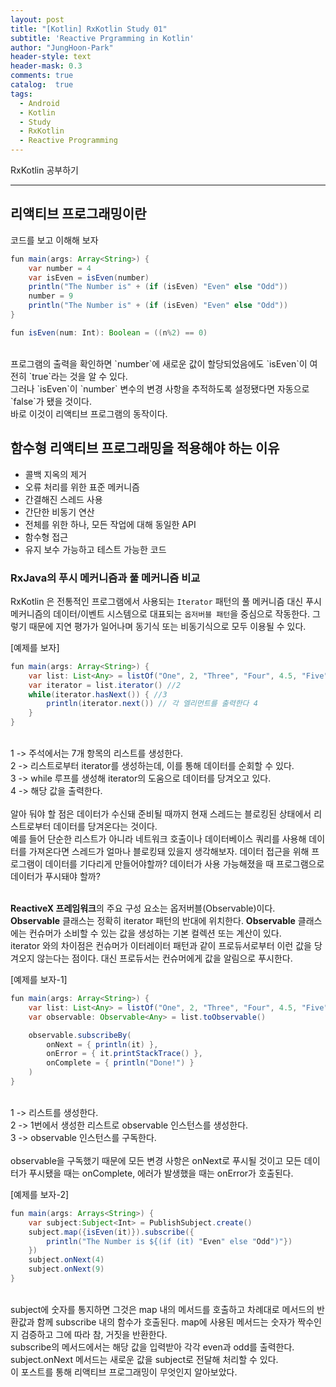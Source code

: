 ```yaml
---
layout: post
title: "[Kotlin] RxKotlin Study 01"
subtitle: 'Reactive Prgramming in Kotlin'
author: "JungHoon-Park"
header-style: text
header-mask: 0.3
comments: true
catalog:  true
tags:
  - Android
  - Kotlin
  - Study
  - RxKotlin
  - Reactive Programming
---
```


RxKotlin 공부하기

---

## 리액티브 프로그래밍이란
코드를 보고 이해해 보자
~~~java
fun main(args: Array<String>) {
    var number = 4
    var isEven = isEven(number)
    println("The Number is" + (if (isEven) "Even" else "Odd"))
    number = 9
    println("The Number is" + (if (isEven) "Even" else "Odd"))
}

fun isEven(num: Int): Boolean = ((n%2) == 0)
~~~
<br/>
프로그램의 출력을 확인하면 `number`에 새로운 값이 할당되었음에도 `isEven`이 여전히 `true`라는 것을 알 수 있다.<br/>
그러나 `isEven`이 `number` 변수의 변경 사항을 추적하도록 설정됐다면 자동으로 `false`가 됐을 것이다.<br/>
바로 이것이 리액티브 프로그램의 동작이다.


## 함수형 리액티브 프로그래밍을 적용해야 하는 이유
- 콜백 지옥의 제거
- 오류 처리를 위한 표준 메커니즘
- 간결해진 스레드 사용
- 간단한 비동기 연산
- 전체를 위한 하나, 모든 작업에 대해 동일한 API
- 함수형 접근
- 유지 보수 가능하고 테스트 가능한 코드

### RxJava의 푸시 메커니즘과 풀 메커니즘 비교

RxKotlin 은 전통적인 프로그램에서 사용되는 `Iterator` 패턴의 풀 메커니즘 대신 푸시 메커니즘의 데이터/이벤트 시스템으로 대표되는 `옵저버블 패턴`을 중심으로 작동한다. 그렇기 때문에 지연 평가가 일어나며 동기식 또는 비동기식으로 모두 이용될 수 있다.

[예제를 보자]
~~~java
fun main(args: Array<String>) {
    var list: List<Any> = listOf("One", 2, "Three", "Four", 4.5, "Five", 6.0f) //1
    var iterator = list.iterator() //2
    while(iterator.hasNext()) { //3
        println(iterator.next()) // 각 엘리먼트를 출력한다 4
    }
}
~~~
<br/>
1 -> 주석에서는 7개 항목의 리스트를 생성한다.<br/>
2 -> 리스트로부터 iterator를 생성하는데, 이를 통해 데이터를 순회할 수 있다.<br/>
3 -> while 루프를 생성해 iterator의 도움으로 데이터를 당겨오고 있다.<br/>
4 -> 해당 값을 출력한다. <br/><br/>
알아 둬야 할 점은 데이터가 수신돼 준비될 때까지 현재 스레드는 블로킹된 상태에서 리스트로부터 데이터를 당겨온다는 것이다.<br/>예를 들어 단순한 리스트가 아니라 네트워크 호출이나 데이터베이스 쿼리를 사용해 데이터를 가져온다면 스레드가 얼마나 블로킹돼 있을지 생각해보자. 데이터 접근을 위해 프로그램이 데이터를 기다리게 만들어야할까? 데이터가 사용 가능해졌을 때 프로그램으로 데이터가 푸시돼야 할까?<br/>

<br/>

**ReactiveX 프레임워크**의 주요 구성 요소는 옵저버블(Observable)이다.<br/>
**Observable** 클래스는 정확히 iterator 패턴의 반대에 위치한다. **Observable** 클래스에는 컨슈머가 소비할 수 있는 값을 생성하는 기본 컬렉션 또는 계산이 있다.<br/> iterator 와의 차이점은 컨슈머가 이터레이터 패턴과 같이 프로듀서로부터 이런 값을 당겨오지 않는다는 점이다. 대신 프로듀서는 컨슈머에게 값을 알림으로 푸시한다.

[예제를 보자-1]
~~~java
fun main(args: Array<String>) {
    var list: List<Any> = listOf("One", 2, "Three", "Four", 4.5, "Five", 6.0f)
    var observable: Observable<Any> = list.toObservable()

    observable.subscribeBy(
        onNext = { println(it) },
        onError = { it.printStackTrace() },
        onComplete = { println("Done!") }
    )
}
~~~
<br/>
1 -> 리스트를 생성한다.<br/>
2 -> 1번에서 생성한 리스트로 observable 인스턴스를 생성한다.<br/>
3 -> observable 인스턴스를 구독한다.<br/>
<br/>
observable을 구독했기 때문에 모든 변경 사항은 onNext로 푸시될 것이고 모든 데이터가 푸시됐을 때는 onComplete, 에러가 발생했을 때는 onError가 호출된다.

[예제를 보자-2]
~~~java
fun main(args: Arrays<String>) {
    var subject:Subject<Int> = PublishSubject.create()
    subject.map({isEven(it)}).subscribe({
        println("The Number is ${(if (it) "Even" else "Odd")"})
    })
    subject.onNext(4)
    subject.onNext(9)
}
~~~
<br/>
subject에 숫자를 통지하면 그것은 map 내의 메서드를 호출하고 차례대로 메서드의 반환값과 함께 subscribe 내의 함수가 호출된다. map에 사용된 메서드는 숫자가 짝수인지 검증하고 그에 따라 참, 거짓을 반환한다.<br/>
subscribe의 메서드에서는 해당 값을 입력받아 각각 even과 odd를 출력한다. subject.onNext 메서드는 새로운 값을 subject로 전달해 처리할 수 있다.

<br/>
이 포스트를 통해 리액티브 프로그래밍이 무엇인지 알아보았다.

